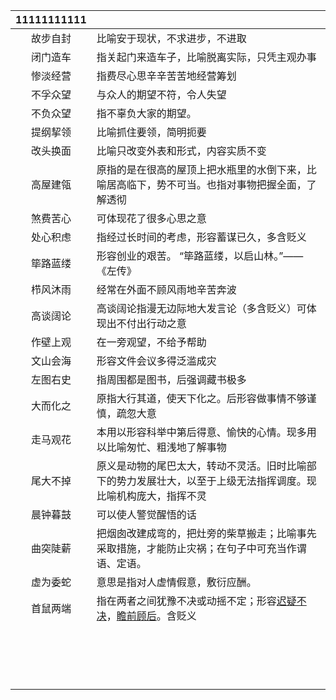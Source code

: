 


| 11111111111 |                                                                                                                                                                                                                                           |
| :---------: | :---------------------------------------------------------------------------------------------------------------------------------------------------------------------------------------------------------------------------------------- |
|    故步自封     | 比喻安于现状，不求进步，不进取                                                                                                                                                                                                                           |
|    闭门造车     | 指关起门来造车子，比喻脱离实际，只凭主观办事                                                                                                                                                                                                                    |
|    惨淡经营     | 指费尽心思辛辛苦苦地经营筹划                                                                                                                                                                                                                            |
|    不孚众望     | 与众人的期望不符，令人失望                                                                                                                                                                                                                             |
|    不负众望     | 指不辜负大家的期望。                                                                                                                                                                                                                                |
|    提纲挈领     | 比喻抓住要领，简明扼要                                                                                                                                                                                                                               |
|    改头换面     | 比喻只改变外表和形式，内容实质不变                                                                                                                                                                                                                         |
|    高屋建瓴     | 原指的是在很高的屋顶上把水瓶里的水倒下来，比喻居高临下，势不可当。也指对事物把握全面，了解透彻                                                                                                                                                                                           |
|    煞费苦心     | 可体现花了很多心思之意                                                                                                                                                                                                                               |
|    处心积虑     | 指经过长时间的考虑，形容蓄谋已久，多含贬义                                                                                                                                                                                                                     |
|    筚路蓝缕     | 形容创业的艰苦。 “筚路蓝缕，以启山林。”——《左传》                                                                                                                                                                                                               |
|    栉风沐雨     | 经常在外面不顾风雨地辛苦奔波                                                                                                                                                                                                                            |
|    高谈阔论     | 高谈阔论指漫无边际地大发言论（多含贬义）可体现出不付出行动之意                                                                                                                                                                                                           |
|    作壁上观     | 在一旁观望，不给予帮助                                                                                                                                                                                                                               |
|    文山会海     | 形容文件会议多得泛滥成灾                                                                                                                                                                                                                              |
|    左图右史     | 指周围都是图书，后强调藏书极多                                                                                                                                                                                                                           |
|    大而化之     | 原指大行其道，使天下化之。后形容做事情不够谨慎，疏忽大意                                                                                                                                                                                                              |
|    走马观花     | 本用以形容科举中第后得意、愉快的心情。现多用以比喻匆忙、粗浅地了解事物                                                                                                                                                                                                       |
|    尾大不掉     | 原义是动物的尾巴太大，转动不灵活。旧时比喻部下的势力发展壮大，以至于上级无法指挥调度。现比喻机构庞大，指挥不灵                                                                                                                                                                                   |
|    晨钟暮鼓     | 可以使人警觉醒悟的话                                                                                                                                                                                                                                |
|    曲突陡薪     | 把烟囱改建成弯的，把灶旁的柴草搬走；比喻事先采取措施，才能防止灾祸；在句子中可充当作谓语、定语。                                                                                                                                                                                          |
|    虚为委蛇     | 意思是指对人虚情假意，敷衍应酬。                                                                                                                                                                                                                          |
|    首鼠两端     | 指在两者之间犹豫不决或动摇不定；形容[迟疑不决](https://baike.baidu.com/item/%E8%BF%9F%E7%96%91%E4%B8%8D%E5%86%B3/6765580?fromModule=lemma_inlink)，[瞻前顾后](https://baike.baidu.com/item/%E7%9E%BB%E5%89%8D%E9%A1%BE%E5%90%8E/1593105?fromModule=lemma_inlink)。含贬义 |
|             |                                                                                                                                                                                                                                           |
|             |                                                                                                                                                                                                                                           |
|             |                                                                                                                                                                                                                                           |
|             |                                                                                                                                                                                                                                           |
|             |                                                                                                                                                                                                                                           |
|             |                                                                                                                                                                                                                                           |
|             |                                                                                                                                                                                                                                           |
|             |                                                                                                                                                                                                                                           |
|             |                                                                                                                                                                                                                                           |
|             |                                                                                                                                                                                                                                           |
|             |                                                                                                                                                                                                                                           |
|             |                                                                                                                                                                                                                                           |
|             |                                                                                                                                                                                                                                           |
|             |                                                                                                                                                                                                                                           |
|             |                                                                                                                                                                                                                                           |
|             |                                                                                                                                                                                                                                           |
|             |                                                                                                                                                                                                                                           |